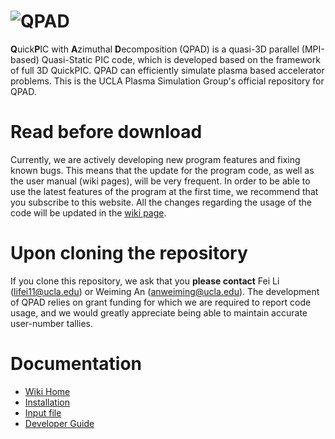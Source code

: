 # ![QPAD](https://ucla-plasma-simulation-group.github.io/QuickPIC-OpenSource/media/quickpic_logo.png)
**Q**uick**P**IC with **A**zimuthal **D**ecomposition (QPAD) is a quasi-3D parallel (MPI-based) Quasi-Static PIC code, which is developed based on the framework of full 3D QuickPIC. QPAD can efficiently simulate plasma based accelerator problems. This is the UCLA Plasma Simulation Group's official repository for QPAD.

# Read before download

Currently, we are actively developing new program features and fixing known bugs. This means that the update for the program code, as well as the user manual (wiki pages), will be very frequent. In order to be able to use the latest features of the program at the first time, we recommend that you subscribe to this website. All the changes regarding the usage of the code will be updated in the [wiki page](https://github.com/UCLA-Plasma-Simulation-Group/QPAD/wiki).

# Upon cloning the repository

If you clone this repository, we ask that you __please contact__ Fei Li (lifei11@ucla.edu) or Weiming An (anweiming@ucla.edu). The development of QPAD relies on grant funding for which we are required to report code usage, and we would greatly appreciate being able to maintain accurate user-number tallies.

# Documentation

<!-- * [Wiki Home](https://github.com/UCLA-Plasma-Simulation-Group/QPAD/wiki)
* [Installation](https://github.com/UCLA-Plasma-Simulation-Group/QPAD/wiki/Install-QPAD)
* [Input file](https://github.com/UCLA-Plasma-Simulation-Group/QPAD/wiki/Input-File-Overview)
* [Developer Guide](https://github.com/UCLA-Plasma-Simulation-Group/QPAD/wiki/Developer-Guide) -->

* [Wiki Home](./docs/README.md)
* [Installation](./docs/Install-QPAD.md)
* [Input file](./docs/Input-File-Overview.md)
* [Developer Guide](./docs/Developer-Guide.md) 